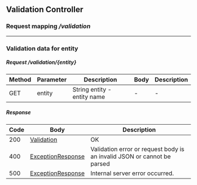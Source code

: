## Validation Controller
### Request mapping <em>/validation</em>

___
### Validation data for entity
##### Request /validation/{entity}
Method | Parameter | Description | Body | Description
------------ | ------------- | ------------- | ------------- | ------------- 
GET | entity | String entity - entity name | - | -

##### Response
Code | Body | Description
------------ | ------------- | -------------
200 | [Validation](../model/Validation.md) | OK
400 | [ExceptionResponse](../model/ExceptionResponse.md) | Validation error or request body is an invalid JSON or cannot be parsed
500 | [ExceptionResponse](../model/ExceptionResponse.md) | Internal server error occurred.


